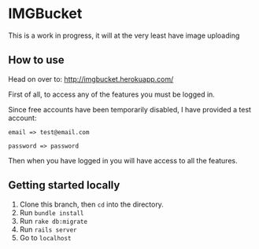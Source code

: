 # IMGBucket

This is a work in progress, it will at the very least have image uploading

## How to use

Head on over to: http://imgbucket.herokuapp.com/

First of all, to access any of the features you must be logged in. 

Since free accounts have been temporarily disabled, I have provided a test account:

`email => test@email.com`

`password => password`

Then when you have logged in you will have access to all the features.

## Getting started locally

1. Clone this branch, then `cd` into the directory.
2. Run `bundle install`
4. Run `rake db:migrate`
5. Run `rails server`
6. Go to `localhost`
